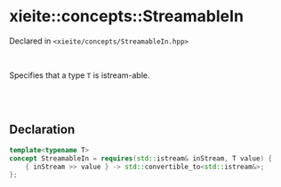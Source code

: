 # xieite::concepts::StreamableIn
Declared in `<xieite/concepts/StreamableIn.hpp>`

<br/>

Specifies that a type `T` is istream-able.

<br/><br/>

## Declaration
```cpp
template<typename T>
concept StreamableIn = requires(std::istream& inStream, T value) {
	{ inStream >> value } -> std::convertible_to<std::istream&>;
};
```
